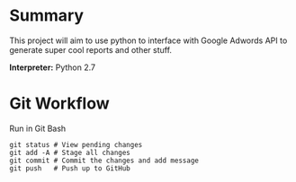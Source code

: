 # Summary
This project will aim to use python to interface with Google Adwords API to generate super cool reports and other stuff.

**Interpreter:** Python 2.7

# Git Workflow
Run in Git Bash
```
git status # View pending changes
git add -A # Stage all changes
git commit # Commit the changes and add message
git push   # Push up to GitHub
```
